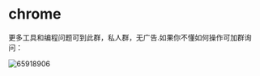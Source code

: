 # chrome
更多工具和编程问题可到此群，私人群，无广告.如果你不懂如何操作可加群询问：


![65918906](https://user-images.githubusercontent.com/62045791/149889983-c2bd0f7d-c3ee-4fd6-aa07-5c817e602496.png)

